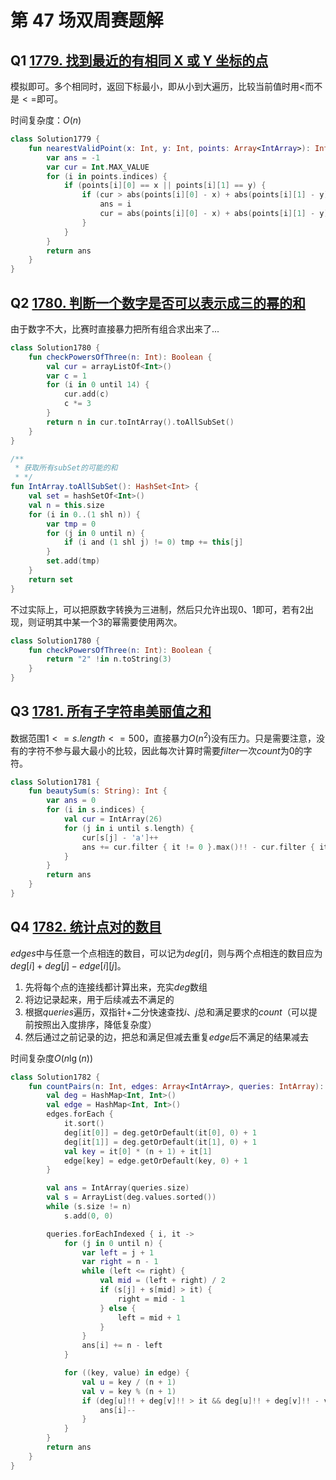 # 第 47 场双周赛题解

## Q1 [1779. 找到最近的有相同 X 或 Y 坐标的点](https://leetcode-cn.com/problems/find-nearest-point-that-has-the-same-x-or-y-coordinate/)

模拟即可。多个相同时，返回下标最小，即从小到大遍历，比较当前值时用$<$而不是$<=$即可。

时间复杂度：$O(n)$

```kotlin
class Solution1779 {
    fun nearestValidPoint(x: Int, y: Int, points: Array<IntArray>): Int {
        var ans = -1
        var cur = Int.MAX_VALUE
        for (i in points.indices) {
            if (points[i][0] == x || points[i][1] == y) {
                if (cur > abs(points[i][0] - x) + abs(points[i][1] - y)) {
                    ans = i
                    cur = abs(points[i][0] - x) + abs(points[i][1] - y)
                }
            }
        }
        return ans
    }
}
```

## Q2 [1780. 判断一个数字是否可以表示成三的幂的和](https://leetcode-cn.com/problems/check-if-number-is-a-sum-of-powers-of-three/)

由于数字不大，比赛时直接暴力把所有组合求出来了...

```kotlin
class Solution1780 {
    fun checkPowersOfThree(n: Int): Boolean {
        val cur = arrayListOf<Int>()
        var c = 1
        for (i in 0 until 14) {
            cur.add(c)
            c *= 3
        }
        return n in cur.toIntArray().toAllSubSet()
    }
}

/**
 * 获取所有subSet的可能的和
 * */
fun IntArray.toAllSubSet(): HashSet<Int> {
    val set = hashSetOf<Int>()
    val n = this.size
    for (i in 0..(1 shl n)) {
        var tmp = 0
        for (j in 0 until n) {
            if (i and (1 shl j) != 0) tmp += this[j]
        }
        set.add(tmp)
    }
    return set
}
```

不过实际上，可以把原数字转换为三进制，然后只允许出现$0、1$即可，若有2出现，则证明其中某一个3的幂需要使用两次。

```kotlin
class Solution1780 {
    fun checkPowersOfThree(n: Int): Boolean {
        return "2" !in n.toString(3)
    }
}
```

## Q3 [1781. 所有子字符串美丽值之和](https://leetcode-cn.com/problems/sum-of-beauty-of-all-substrings/)

数据范围$1 <= s.length <= 500$，直接暴力$O(n^2)$没有压力。只是需要注意，没有的字符不参与最大最小的比较，因此每次计算时需要$filter$一次$count$为$0$的字符。

```kotlin
class Solution1781 {
    fun beautySum(s: String): Int {
        var ans = 0
        for (i in s.indices) {
            val cur = IntArray(26)
            for (j in i until s.length) {
                cur[s[j] - 'a']++
                ans += cur.filter { it != 0 }.max()!! - cur.filter { it != 0 }.min()!!
            }
        }
        return ans
    }
}
```

## Q4 [1782. 统计点对的数目](https://leetcode-cn.com/problems/count-pairs-of-nodes/)

$edges$中与任意一个点相连的数目，可以记为$deg[i]$，则与两个点相连的数目应为$deg[i] + deg[j] - edge[i][j]$。

1. 先将每个点的连接线都计算出来，充实$deg$数组
2. 将边记录起来，用于后续减去不满足的
3. 根据$queries$遍历，双指针+二分快速查找$i、j$总和满足要求的$count$（可以提前按照出入度排序，降低复杂度）
4. 然后通过之前记录的边，把总和满足但减去重复$edge$后不满足的结果减去

时间复杂度$O(n\lg(n))$

```kotlin
class Solution1782 {
    fun countPairs(n: Int, edges: Array<IntArray>, queries: IntArray): IntArray {
        val deg = HashMap<Int, Int>()
        val edge = HashMap<Int, Int>()
        edges.forEach {
            it.sort()
            deg[it[0]] = deg.getOrDefault(it[0], 0) + 1
            deg[it[1]] = deg.getOrDefault(it[1], 0) + 1
            val key = it[0] * (n + 1) + it[1]
            edge[key] = edge.getOrDefault(key, 0) + 1
        }

        val ans = IntArray(queries.size)
        val s = ArrayList(deg.values.sorted())
        while (s.size != n)
            s.add(0, 0)

        queries.forEachIndexed { i, it ->
            for (j in 0 until n) {
                var left = j + 1
                var right = n - 1
                while (left <= right) {
                    val mid = (left + right) / 2
                    if (s[j] + s[mid] > it) {
                        right = mid - 1
                    } else {
                        left = mid + 1
                    }
                }
                ans[i] += n - left
            }

            for ((key, value) in edge) {
                val u = key / (n + 1)
                val v = key % (n + 1)
                if (deg[u]!! + deg[v]!! > it && deg[u]!! + deg[v]!! - value <= it) {
                    ans[i]--
                }
            }
        }
        return ans
    }
}
```
